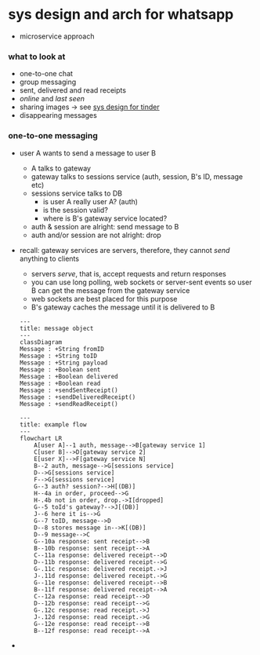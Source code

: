 # sys design and arch for whatsapp
* microservice approach
### what to look at
* one-to-one chat
* group messaging
* sent, delivered and read receipts
* *online* and *last seen*
* sharing images &rarr; see [sys design for tinder][def]
* disappearing messages
### one-to-one messaging
* user A wants to send a message to user B
    * A talks to gateway
    * gateway talks to sessions service (auth, session, B's ID, message etc)
    * sessions service talks to DB
        - is user A really user A? (auth)
        - is the session valid?
        - where is B's gateway service located?
    * auth & session are alright: send message to B
    * auth and/or session are not alright: drop
* recall: gateway services are servers, therefore, they cannot *send* anything to clients
    * servers *serve*, that is, accept requests and return responses
    * you can use long polling, web sockets or server-sent events so user B can get the message from the gateway service
    * web sockets are best placed for this purpose
    * B's gateway caches the message until it is delivered to B

    ```mermaid
    ---
    title: message object
    ---
    classDiagram
    Message : +String fromID
    Message : +String toID
    Message : +String payload
    Message : +Boolean sent
    Message : +Boolean delivered
    Message : +Boolean read
    Message : +sendSentReceipt()
    Message : +sendDeliveredReceipt()
    Message : +sendReadReceipt()
    ```


    ```mermaid
    ---
    title: example flow
    ---
    flowchart LR
        A[user A]--1 auth, message-->B[gateway service 1]
        C[user B]-->D[gateway service 2]
        E[user X]-->F[gateway service N]
        B--2 auth, message-->G[sessions service]
        D-->G[sessions service]
        F-->G[sessions service]
        G--3 auth? session?-->H[(DB)]
        H--4a in order, proceed-->G
        H-.4b not in order, drop.->I[dropped]
        G--5 toId's gateway?-->J[(DB)]
        J--6 here it is-->G
        G--7 toID, message-->D
        D--8 stores message in-->K[(DB)]
        D--9 message-->C
        G--10a response: sent receipt-->B
        B--10b response: sent receipt-->A
        C--11a response: delivered receipt-->D
        D--11b response: delivered receipt-->G
        G-.11c response: delivered receipt.->J
        J-.11d response: delivered receipt.->G
        G--11e response: delivered receipt-->B
        B--11f response: delivered receipt-->A
        C--12a response: read receipt-->D
        D--12b response: read receipt-->G
        G-.12c response: read receipt.->J
        J-.12d response: read receipt.->G
        G--12e response: read receipt-->B
        B--12f response: read receipt-->A
    ```

* 

[def]: ../0x01-tinder/0-tinder.md